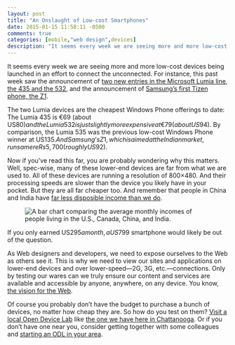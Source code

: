 ```yaml
---
layout: post
title: "An Onslaught of Low-cost Smartphones"
date: 2015-01-15 11:58:11 -0500
comments: true
categories: [mobile,"web design",devices]
description: "It seems every week we are seeing more and more low-cost devices being launched in an effort to connect the unconnected. Here’s why that maters to you."
---
```


It seems every week we are seeing more and more low-cost devices being launched in an effort to connect the unconnected. For instance, this past week  saw the announcement of [two new entries in the Microsoft Lumia line, the 435 and the 532](http://www.theverge.com/2015/1/14/7544107/microsoft-lumia-435-532-launch-specs-price-release-date), and the announcement of [Samsung’s first Tizen phone, the Z1](http://arstechnica.com/gadgets/2015/01/samsung-finally-puts-tizen-on-a-smartphone-launches-the-z1-in-india/).

<!-- more -->

The two Lumia devices are the cheapest Windows Phone offerings to date: The Lumia 435 is €69 (about US$80) and the Lumia 532 is just slightly more expensive at €79 (about US$94). By comparison, the Lumia 535 was the previous low-cost Windows Phone winner at US$135. And Samsung’s Z1, which is aimed at the Indian market, runs a mere Rs 5,700 (roughly US$92).

Now if you’ve read this far, you are probably wondering why this matters. Well, spec-wise, many of these lower-end devices are far from what we are used to. All of these devices are running a resolution of 800×480. And their processing speeds are slower than the device you likely have in your pocket. But they are all far cheaper too. And remember that people in China and India have [far less disposible income than we do](#fig-2015-01-15-01).

<figure id="fig-2015-01-15-01" class="media-container">
	<img src="/i/posts/2014-11-06/05-sm.jpg"
		 srcset="/i/posts/2014-11-06/05-lg.jpg 1920w, /i/posts/2014-11-06/05-md.jpg 600w, /i/posts/2014-11-06/05-sm.jpg 320w"
		 alt="A bar chart comparing the average monthly incomes of people living in the U.S., Canada, China, and India."
		 >
</figure>

If you only earned US$295 a month, a US$799 smartphone would likely be out of the question.

As Web designers and developers, we need to expose ourselves to the Web as others see it. This is why we need to view our sites and applications on lower-end devices and over lower-speed—2G, 3G, etc.—connections. Only by testing our wares can we truly ensure our content and services are available and accessible by anyone, anywhere, on any device. You know, [the vision for the Web](http://webfoundation.org/about/vision/).

Of course you probably don’t have the budget to purchase a bunch of devices, no matter how cheap they are. So how do you test on them? [Visit a local Open Device Lab](http://opendevicelab.com/) like [the one we have here in Chattanooga](http://chadevicelab.org). Or if you don’t have one near you, consider getting together with some colleagues and [starting an ODL in your area](http://lab-up.org/).